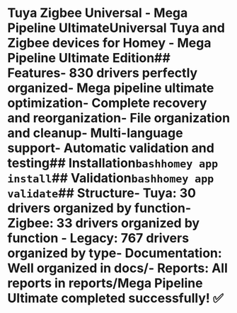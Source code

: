 # Tuya Zigbee Universal - Mega Pipeline UltimateUniversal Tuya and Zigbee devices for Homey - Mega Pipeline Ultimate Edition## Features- 830 drivers perfectly organized- Mega pipeline ultimate optimization- Complete recovery and reorganization- File organization and cleanup- Multi-language support- Automatic validation and testing## Installation```bashhomey app install```## Validation```bashhomey app validate```## Structure- **Tuya**: 30 drivers organized by function- **Zigbee**: 33 drivers organized by function - **Legacy**: 767 drivers organized by type- **Documentation**: Well organized in docs/- **Reports**: All reports in reports/**Mega Pipeline Ultimate completed successfully!** ✅